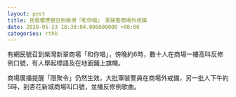 ```yaml
---
layout: post
title: 民眾響應號召到柴灣「和你唱」　軍裝警商場外戒備
date: 2020-05-23 18:30:04.000000000 +08:00
categories: rthk
---
```


有網民號召到柴灣新翠商場「和你唱」，傍晚約6時，數十人在商場一樓高叫反修例口號，有人舉起標語及在地面鋪上旗幟。

商場廣播提醒「限聚令」仍然生效，大批軍裝警員在商場外戒備，另一批人下午約5時，到杏花新城商場叫口號，並播反修例歌曲。
